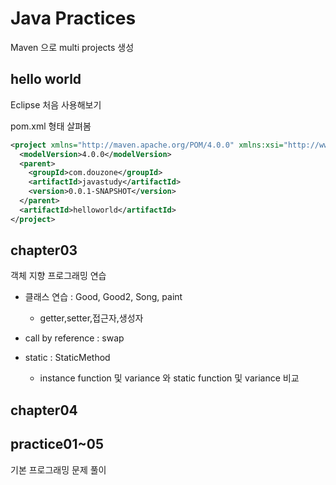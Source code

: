 # Java Practices

Maven 으로 multi projects 생성

## hello world
Eclipse 처음 사용해보기

pom.xml 형태 살펴봄
```xml
<project xmlns="http://maven.apache.org/POM/4.0.0" xmlns:xsi="http://www.w3.org/2001/XMLSchema-instance" xsi:schemaLocation="http://maven.apache.org/POM/4.0.0 https://maven.apache.org/xsd/maven-4.0.0.xsd">
  <modelVersion>4.0.0</modelVersion>
  <parent>
    <groupId>com.douzone</groupId>
    <artifactId>javastudy</artifactId>
    <version>0.0.1-SNAPSHOT</version>
  </parent>
  <artifactId>helloworld</artifactId>
</project>
```

## chapter03
객체 지향 프로그래밍 연습

* 클래스 연습 : Good, Good2, Song, paint
	* getter,setter,접근자,생성자

* call by reference : swap

* static : StaticMethod
	* instance function 및 variance 와 static function 및 variance 비교

## chapter04

## practice01~05
기본 프로그래밍 문제 풀이
